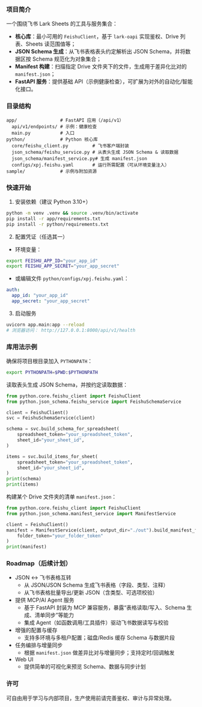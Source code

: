 ### 项目简介

一个围绕飞书 Lark Sheets 的工具与服务集合：
- **核心库**：最小可用的 `FeishuClient`，基于 `lark-oapi` 实现鉴权、Drive 列表、Sheets 读范围值等；
- **JSON Schema 生成**：从飞书表格表头约定解析出 JSON Schema，并将数据区按 Schema 规范化为对象集合；
- **Manifest 构建**：扫描指定 Drive 文件夹下的文件，生成用于差异化比对的 `manifest.json`；
- **FastAPI 服务**：提供基础 API（示例健康检查），可扩展为对外的自动化/智能化接口。

### 目录结构

```
app/                # FastAPI 应用（/api/v1）
  api/v1/endpoints/ # 示例：健康检查
  main.py           # 入口
python/             # Python 核心库
  core/feishu_client.py         # 飞书客户端封装
  json_schema/feishu_service.py # 从表头生成 JSON Schema & 读取数据
  json_schema/manifest_service.py# 生成 manifest.json
  configs/xpj.feishu.yaml       # 运行所需配置（可从环境变量注入）
sample/             # 示例与附加资源
```

### 快速开始

1) 安装依赖（建议 Python 3.10+）

```bash
python -m venv .venv && source .venv/bin/activate
pip install -r app/requirements.txt
pip install -r python/requirements.txt
```

2) 配置凭证（任选其一）

- 环境变量：

```bash
export FEISHU_APP_ID="your_app_id"
export FEISHU_APP_SECRET="your_app_secret"
```

- 或编辑文件 `python/configs/xpj.feishu.yaml`：

```yaml
auth:
  app_id: "your_app_id"
  app_secret: "your_app_secret"
```

3) 启动服务

```bash
uvicorn app.main:app --reload
# 浏览器访问： http://127.0.0.1:8000/api/v1/health
```

### 库用法示例

确保将项目根目录加入 `PYTHONPATH`：

```bash
export PYTHONPATH=$PWD:$PYTHONPATH
```

读取表头生成 JSON Schema，并按约定读取数据：

```python
from python.core.feishu_client import FeishuClient
from python.json_schema.feishu_service import FeishuSchemaService

client = FeishuClient()
svc = FeishuSchemaService(client)

schema = svc.build_schema_for_spreadsheet(
    spreadsheet_token="your_spreadsheet_token",
    sheet_id="your_sheet_id",
)

items = svc.build_items_for_sheet(
    spreadsheet_token="your_spreadsheet_token",
    sheet_id="your_sheet_id",
)
print(schema)
print(items)
```

构建某个 Drive 文件夹的清单 `manifest.json`：

```python
from python.core.feishu_client import FeishuClient
from python.json_schema.manifest_service import ManifestService

client = FeishuClient()
manifest = ManifestService(client, output_dir="./out").build_manifest_for_folder(
    folder_token="your_folder_token"
)
print(manifest)
```

### Roadmap（后续计划）

- JSON ↔ 飞书表格互转
  - 从 JSON/JSON Schema 生成飞书表格（字段、类型、注释）
  - 从飞书表格批量导出/更新 JSON（含类型、可选项校验）
- 提供 MCP/AI Agent 服务
  - 基于 FastAPI 封装为 MCP 兼容服务，暴露“表格读取/写入、Schema 生成、清单同步”等能力
  - 集成 Agent（如函数调用/工具插件）驱动飞书数据读写与校验
- 增强的配置与缓存
  - 支持多环境与多租户配置；磁盘/Redis 缓存 Schema 与数据片段
- 任务编排与增量同步
  - 根据 `manifest.json` 做差异比对与增量同步；支持定时/回调触发
- Web UI
  - 提供简单的可视化来预览 Schema、数据与同步计划

### 许可

可自由用于学习与内部项目，生产使用前请完善鉴权、审计与异常处理。

